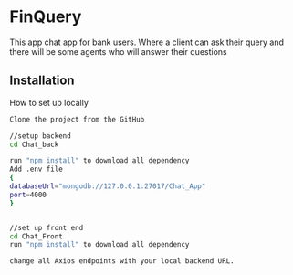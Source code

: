 # FinQuery

This app chat app for bank users. Where a client can ask their query and there will be some agents who will answer their questions

## Installation

How to set up locally

```bash
Clone the project from the GitHub

//setup backend
cd Chat_back

run "npm install" to download all dependency
Add .env file
{
databaseUrl="mongodb://127.0.0.1:27017/Chat_App"
port=4000
}


//set up front end
cd Chat_Front
run "npm install" to download all dependency

change all Axios endpoints with your local backend URL.

```
